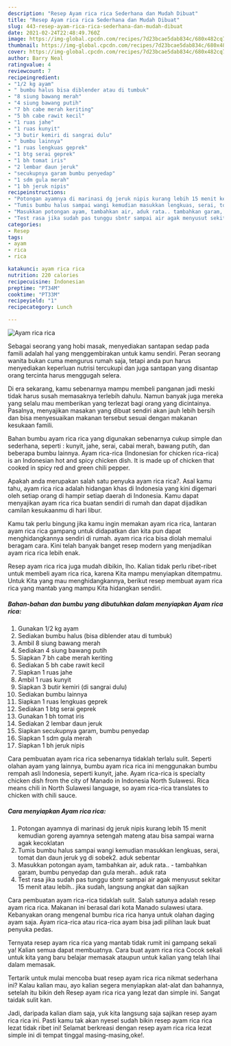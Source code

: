 ```yaml
---
description: "Resep Ayam rica rica Sederhana dan Mudah Dibuat"
title: "Resep Ayam rica rica Sederhana dan Mudah Dibuat"
slug: 443-resep-ayam-rica-rica-sederhana-dan-mudah-dibuat
date: 2021-02-24T22:48:49.760Z
image: https://img-global.cpcdn.com/recipes/7d23bcae5dab834c/680x482cq70/ayam-rica-rica-foto-resep-utama.jpg
thumbnail: https://img-global.cpcdn.com/recipes/7d23bcae5dab834c/680x482cq70/ayam-rica-rica-foto-resep-utama.jpg
cover: https://img-global.cpcdn.com/recipes/7d23bcae5dab834c/680x482cq70/ayam-rica-rica-foto-resep-utama.jpg
author: Barry Neal
ratingvalue: 4
reviewcount: 7
recipeingredient:
- "1/2 kg ayam"
- " bumbu halus bisa diblender atau di tumbuk"
- "8 siung bawang merah"
- "4 siung bawang putih"
- "7 bh cabe merah keriting"
- "5 bh cabe rawit kecil"
- "1 ruas jahe"
- "1 ruas kunyit"
- "3 butir kemiri di sangrai dulu"
- " bumbu lainnya"
- "1 ruas lengkuas geprek"
- "1 btg serai geprek"
- "1 bh tomat iris"
- "2 lembar daun jeruk"
- "secukupnya garam bumbu penyedap"
- "1 sdm gula merah"
- "1 bh jeruk nipis"
recipeinstructions:
- "Potongan ayamnya di marinasi dg jeruk nipis kurang lebih 15 menit kemudian goreng ayamnya setengah mateng atau bisa sampai warna agak kecoklatan"
- "Tumis bumbu halus sampai wangi kemudian masukkan lengkuas, serai, tomat dan daun jeruk yg di sobek2. aduk sebentar"
- "Masukkan potongan ayam, tambahkan air, aduk rata.. tambahkan garam, bumbu penyedap dan gula merah.. aduk rata"
- "Test rasa jika sudah pas tunggu sbntr sampai air agak menyusut sekitar 15 menit atau lebih.. jika sudah, langsung angkat dan sajikan"
categories:
- Resep
tags:
- ayam
- rica
- rica

katakunci: ayam rica rica 
nutrition: 220 calories
recipecuisine: Indonesian
preptime: "PT34M"
cooktime: "PT33M"
recipeyield: "1"
recipecategory: Lunch

---
```



![Ayam rica rica](https://img-global.cpcdn.com/recipes/7d23bcae5dab834c/680x482cq70/ayam-rica-rica-foto-resep-utama.jpg)

Sebagai seorang yang hobi masak, menyediakan santapan sedap pada famili adalah hal yang menggembirakan untuk kamu sendiri. Peran seorang  wanita bukan cuma mengurus rumah saja, tetapi anda pun harus menyediakan keperluan nutrisi tercukupi dan juga santapan yang disantap orang tercinta harus menggugah selera.

Di era  sekarang, kamu sebenarnya mampu membeli panganan jadi meski tidak harus susah memasaknya terlebih dahulu. Namun banyak juga mereka yang selalu mau memberikan yang terlezat bagi orang yang dicintainya. Pasalnya, menyajikan masakan yang dibuat sendiri akan jauh lebih bersih dan bisa menyesuaikan makanan tersebut sesuai dengan makanan kesukaan famili. 

Bahan bumbu ayam rica rica yang digunakan sebenarnya cukup simple dan sederhana, seperti : kunyit, jahe, serai, cabai merah, bawang putih, dan beberapa bumbu lainnya. Ayam rica-rica (Indonesian for chicken rica-rica) is an Indonesian hot and spicy chicken dish. It is made up of chicken that cooked in spicy red and green chili pepper.

Apakah anda merupakan salah satu penyuka ayam rica rica?. Asal kamu tahu, ayam rica rica adalah hidangan khas di Indonesia yang kini digemari oleh setiap orang di hampir setiap daerah di Indonesia. Kamu dapat menyajikan ayam rica rica buatan sendiri di rumah dan dapat dijadikan camilan kesukaanmu di hari libur.

Kamu tak perlu bingung jika kamu ingin memakan ayam rica rica, lantaran ayam rica rica gampang untuk didapatkan dan kita pun dapat menghidangkannya sendiri di rumah. ayam rica rica bisa diolah memalui beragam cara. Kini telah banyak banget resep modern yang menjadikan ayam rica rica lebih enak.

Resep ayam rica rica juga mudah dibikin, lho. Kalian tidak perlu ribet-ribet untuk membeli ayam rica rica, karena Kita mampu menyiapkan ditempatmu. Untuk Kita yang mau menghidangkannya, berikut resep membuat ayam rica rica yang mantab yang mampu Kita hidangkan sendiri.

<!--inarticleads1-->

##### Bahan-bahan dan bumbu yang dibutuhkan dalam menyiapkan Ayam rica rica:

1. Gunakan 1/2 kg ayam
1. Sediakan  bumbu halus (bisa diblender atau di tumbuk)
1. Ambil 8 siung bawang merah
1. Sediakan 4 siung bawang putih
1. Siapkan 7 bh cabe merah keriting
1. Sediakan 5 bh cabe rawit kecil
1. Siapkan 1 ruas jahe
1. Ambil 1 ruas kunyit
1. Siapkan 3 butir kemiri (di sangrai dulu)
1. Sediakan  bumbu lainnya
1. Siapkan 1 ruas lengkuas geprek
1. Sediakan 1 btg serai geprek
1. Gunakan 1 bh tomat iris
1. Sediakan 2 lembar daun jeruk
1. Siapkan secukupnya garam, bumbu penyedap
1. Siapkan 1 sdm gula merah
1. Siapkan 1 bh jeruk nipis


Cara pembuatan ayam rica rica sebenarnya tidaklah terlalu sulit. Seperti olahan ayam yang lainnya, bumbu ayam rica rica ini menggunakan bumbu rempah asli Indonesia, seperti kunyit, jahe. Ayam rica-rica is specialty chicken dish from the city of Manado in Indonesia North Sulawesi. Rica means chili in North Sulawesi language, so ayam rica-rica translates to chicken with chili sauce. 

<!--inarticleads2-->

##### Cara menyiapkan Ayam rica rica:

1. Potongan ayamnya di marinasi dg jeruk nipis kurang lebih 15 menit kemudian goreng ayamnya setengah mateng atau bisa sampai warna agak kecoklatan
1. Tumis bumbu halus sampai wangi kemudian masukkan lengkuas, serai, tomat dan daun jeruk yg di sobek2. aduk sebentar
1. Masukkan potongan ayam, tambahkan air, aduk rata.. - tambahkan garam, bumbu penyedap dan gula merah.. aduk rata
1. Test rasa jika sudah pas tunggu sbntr sampai air agak menyusut sekitar 15 menit atau lebih.. jika sudah, langsung angkat dan sajikan


Cara pembuatan ayam rica-rica tidaklah sulit. Salah satunya adalah resep ayam rica rica. Makanan ini berasal dari kota Manado sulawesi utara. Kebanyakan orang mengenal bumbu rica rica hanya untuk olahan daging ayam saja. Ayam rica-rica atau rica-rica ayam bisa jadi pilihan lauk buat penyuka pedas. 

Ternyata resep ayam rica rica yang mantab tidak rumit ini gampang sekali ya! Kalian semua dapat membuatnya. Cara buat ayam rica rica Cocok sekali untuk kita yang baru belajar memasak ataupun untuk kalian yang telah lihai dalam memasak.

Tertarik untuk mulai mencoba buat resep ayam rica rica nikmat sederhana ini? Kalau kalian mau, ayo kalian segera menyiapkan alat-alat dan bahannya, setelah itu bikin deh Resep ayam rica rica yang lezat dan simple ini. Sangat taidak sulit kan. 

Jadi, daripada kalian diam saja, yuk kita langsung saja sajikan resep ayam rica rica ini. Pasti kamu tak akan nyesel sudah bikin resep ayam rica rica lezat tidak ribet ini! Selamat berkreasi dengan resep ayam rica rica lezat simple ini di tempat tinggal masing-masing,oke!.

